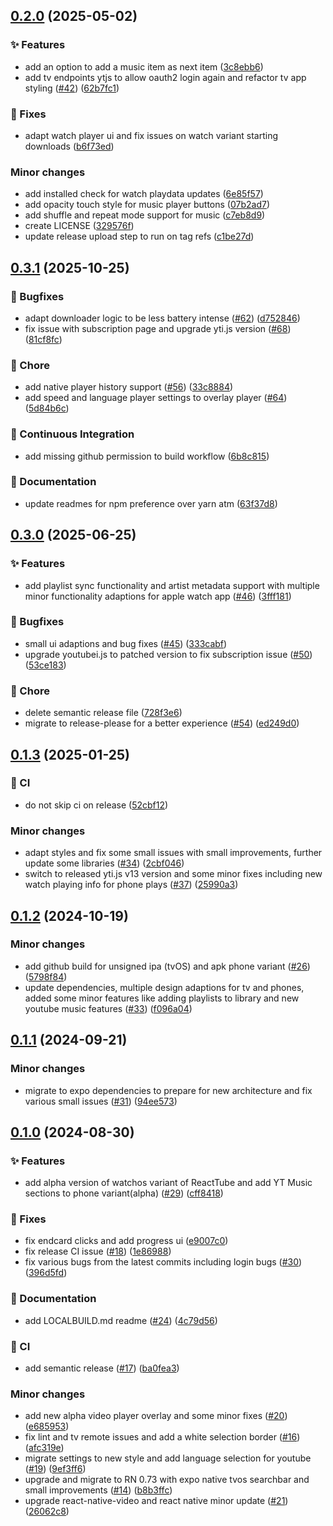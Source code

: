 ## [0.2.0](https://github.com/Duell10111/ReactTube/compare/v0.1.3...v0.2.0) (2025-05-02)

### :sparkles: Features

* add an option to add a music item as next item ([3c8ebb6](https://github.com/Duell10111/ReactTube/commit/3c8ebb64d98a1f8d3448a0f25893319560e68c07))
* add tv endpoints ytjs to allow oauth2 login again and refactor tv app styling ([#42](https://github.com/Duell10111/ReactTube/issues/42)) ([62b7fc1](https://github.com/Duell10111/ReactTube/commit/62b7fc1198a2f85b6079788514d652ed6f99e5c2))

### :bug: Fixes

* adapt watch player ui and fix issues on watch variant starting downloads ([b6f73ed](https://github.com/Duell10111/ReactTube/commit/b6f73eddbadce8e8b5d91e2c86cf80377b89ba7a))

### Minor changes

* add installed check for watch playdata updates ([6e85f57](https://github.com/Duell10111/ReactTube/commit/6e85f57b77a12850433e35dceececf249516332b))
* add opacity touch style for music player buttons ([07b2ad7](https://github.com/Duell10111/ReactTube/commit/07b2ad79476e156fba63981f1ece8d1b27946f3e))
* add shuffle and repeat mode support for music ([c7eb8d9](https://github.com/Duell10111/ReactTube/commit/c7eb8d99bd698517d7dbbc6d8c2efb2d03009431))
* create LICENSE ([329576f](https://github.com/Duell10111/ReactTube/commit/329576fd7f60aca592a588d4558488bf7fa58f97))
* update release upload step to run on tag refs ([c1be27d](https://github.com/Duell10111/ReactTube/commit/c1be27d6129a51d9e2c5384e3894ba3dba7a65a3))

## [0.3.1](https://github.com/Duell10111/ReactTube/compare/v0.3.0...v0.3.1) (2025-10-25)


### 🐛 Bugfixes

* adapt downloader logic to be less battery intense ([#62](https://github.com/Duell10111/ReactTube/issues/62)) ([d752846](https://github.com/Duell10111/ReactTube/commit/d7528464a7744107a02bb75b98e6f95862dd0126))
* fix issue with subscription page and upgrade yti.js version ([#68](https://github.com/Duell10111/ReactTube/issues/68)) ([81cf8fc](https://github.com/Duell10111/ReactTube/commit/81cf8fcbcf1375c314640fc6106c70dbbd045c3d))


### 🔧 Chore

* add native player history support ([#56](https://github.com/Duell10111/ReactTube/issues/56)) ([33c8884](https://github.com/Duell10111/ReactTube/commit/33c8884689bd4de0a69c13fbfcc9fbf060ab8074))
* add speed and language player settings to overlay player ([#64](https://github.com/Duell10111/ReactTube/issues/64)) ([5d84b6c](https://github.com/Duell10111/ReactTube/commit/5d84b6c34250416e9fbcb932c9889fad2d86e7ae))


### 🚀 Continuous Integration

* add missing github permission to build workflow ([6b8c815](https://github.com/Duell10111/ReactTube/commit/6b8c8150c1c94557e7e6a48751ff988bbec95ac7))


### 📄 Documentation

* update readmes for npm preference over yarn atm ([63f37d8](https://github.com/Duell10111/ReactTube/commit/63f37d8d2570fc1c6b79503d88a2a2d88c7bd6c8))

## [0.3.0](https://github.com/Duell10111/ReactTube/compare/v0.2.0...v0.3.0) (2025-06-25)


### ✨ Features

* add playlist sync functionality and artist metadata support with multiple minor functionality adaptions for apple watch app ([#46](https://github.com/Duell10111/ReactTube/issues/46)) ([3fff181](https://github.com/Duell10111/ReactTube/commit/3fff181081ee43cee72f817258d68546d0dd1f3f))


### 🐛 Bugfixes

* small ui adaptions and bug fixes ([#45](https://github.com/Duell10111/ReactTube/issues/45)) ([333cabf](https://github.com/Duell10111/ReactTube/commit/333cabf8c9a377f8f6be3ab3f0e6806d0d53c5cc))
* upgrade youtubei.js to patched version to fix subscription issue ([#50](https://github.com/Duell10111/ReactTube/issues/50)) ([53ce183](https://github.com/Duell10111/ReactTube/commit/53ce183221b39de088361b17857ee3a33192915c))


### 🔧 Chore

* delete semantic release file ([728f3e6](https://github.com/Duell10111/ReactTube/commit/728f3e60dd63df5d7a18e65e085b60836861cc41))
* migrate to release-please for a better experience ([#54](https://github.com/Duell10111/ReactTube/issues/54)) ([ed249d0](https://github.com/Duell10111/ReactTube/commit/ed249d03bcfda79d2073ec1681c5fa75f800c5eb))

## [0.1.3](https://github.com/Duell10111/ReactTube/compare/v0.1.2...v0.1.3) (2025-01-25)

### :repeat: CI

* do not skip ci on release ([52cbf12](https://github.com/Duell10111/ReactTube/commit/52cbf1262139eb33aa142244e5382c8fa7007714))

### Minor changes

* adapt styles and fix some small issues with small improvements, further update some libraries ([#34](https://github.com/Duell10111/ReactTube/issues/34)) ([2cbf046](https://github.com/Duell10111/ReactTube/commit/2cbf0464f8fc426bbc0687adf50546e127043cac))
* switch to released yti.js v13 version and some minor fixes including new watch playing info for phone plays ([#37](https://github.com/Duell10111/ReactTube/issues/37)) ([25990a3](https://github.com/Duell10111/ReactTube/commit/25990a351244c417f49faa6ff026effc581fca35))

## [0.1.2](https://github.com/Duell10111/ReactTube/compare/v0.1.1...v0.1.2) (2024-10-19)

### Minor changes

* add github build for unsigned ipa (tvOS) and apk phone variant ([#26](https://github.com/Duell10111/ReactTube/issues/26)) ([5798f84](https://github.com/Duell10111/ReactTube/commit/5798f842fdf3be051b5a945d62c8dda2c5f85e09))
* update dependencies, multiple design adaptions for tv and phones, added some minor features like adding playlists to library and new youtube music features ([#33](https://github.com/Duell10111/ReactTube/issues/33)) ([f096a04](https://github.com/Duell10111/ReactTube/commit/f096a0494d10542a04cf60f1e831b5d7906fc074))

## [0.1.1](https://github.com/Duell10111/ReactTube/compare/v0.1.0...v0.1.1) (2024-09-21)

### Minor changes

* migrate to expo dependencies to prepare for new architecture and fix various small issues ([#31](https://github.com/Duell10111/ReactTube/issues/31)) ([94ee573](https://github.com/Duell10111/ReactTube/commit/94ee573283badc1fcc51620d7ecb483c608c0290))

## [0.1.0](https://github.com/Duell10111/ReactTube/compare/v0.0.1...v0.1.0) (2024-08-30)

### :sparkles: Features

* add alpha version of watchos variant of ReactTube and add YT Music sections to phone variant(alpha) ([#29](https://github.com/Duell10111/ReactTube/issues/29)) ([cff8418](https://github.com/Duell10111/ReactTube/commit/cff8418dae517b0d9169a5b1b3813a0d4dfabf92))

### :bug: Fixes

* fix endcard clicks and add progress ui ([e9007c0](https://github.com/Duell10111/ReactTube/commit/e9007c08eaae9ee5e31cf8a9a069c9f66dc2f6ba))
* fix release CI issue ([#18](https://github.com/Duell10111/ReactTube/issues/18)) ([1e86988](https://github.com/Duell10111/ReactTube/commit/1e86988ef33a9a2909346aa97b736380fc6ca264))
* fix various bugs from the latest commits including login bugs ([#30](https://github.com/Duell10111/ReactTube/issues/30)) ([396d5fd](https://github.com/Duell10111/ReactTube/commit/396d5fdb0439f78e2635f60c07c603f971ce5d94))

### :memo: Documentation

* add LOCALBUILD.md readme ([#24](https://github.com/Duell10111/ReactTube/issues/24)) ([4c79d56](https://github.com/Duell10111/ReactTube/commit/4c79d5693f1dcb70d19b2d75ef3de22de318ad1e))

### :repeat: CI

* add semantic release ([#17](https://github.com/Duell10111/ReactTube/issues/17)) ([ba0fea3](https://github.com/Duell10111/ReactTube/commit/ba0fea390c844952782d2ddea62a509a42f94446))

### Minor changes

* add new alpha video player overlay and some minor fixes ([#20](https://github.com/Duell10111/ReactTube/issues/20)) ([e685953](https://github.com/Duell10111/ReactTube/commit/e6859530fee95052248f6b4fe4b05c189f65c7fd))
* fix lint and tv remote issues and add a white selection border  ([#16](https://github.com/Duell10111/ReactTube/issues/16)) ([afc319e](https://github.com/Duell10111/ReactTube/commit/afc319e9351fe0f35ed2e0113aebd8043e28e7b6))
* migrate settings to new style and add language selection for youtube ([#19](https://github.com/Duell10111/ReactTube/issues/19)) ([9ef3ff6](https://github.com/Duell10111/ReactTube/commit/9ef3ff6e2890d540400b92b3e73d10cbf86dd895))
* upgrade and migrate to RN 0.73 with expo native tvos searchbar and small improvements ([#14](https://github.com/Duell10111/ReactTube/issues/14)) ([b8b3ffc](https://github.com/Duell10111/ReactTube/commit/b8b3ffc05302e0a74d5f6848231bc320c695ecb8))
* upgrade react-native-video and react native minor update ([#21](https://github.com/Duell10111/ReactTube/issues/21)) ([26062c8](https://github.com/Duell10111/ReactTube/commit/26062c8fd9bd7447d30f372b60c10479e53336a1))
